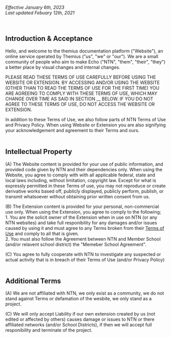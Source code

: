 *Effective January 6th, 2023* <br>
*Last updated Febuary 12th, 2021*

<!-- ONLY USES h2 -->
<br>

## Introduction & Acceptance
Hello, and welcome to the themius documentation platform ("Website"), an online service operated by Themius ("us", "we" or "our"). We are a small community of people who aim to make Echo ("NTN", "them", "their", "they") a better place by visual changes and internal changes.

PLEASE READ THESE TERMS OF USE CAREFULLY BEFORE USING THE WEBSITE OR EXTENSION. BY ACCESSING AND/OR USING THE WEBSITE (OTHER THAN TO READ THE TERMS OF USE FOR THE FIRST TIME) YOU ARE AGREEING TO COMPLY WITH THESE TERMS OF USE, WHICH MAY CHANGE OVER TIME AS SAID IN SECTION __ BELOW. IF YOU DO NOT AGREE TO THESE TERMS OF USE, DO NOT ACCESS THE WEBSITE OR EXTENSION.

In addition to these Terms of Use, we also follow parts of NTN Terms of Use and Privacy Policy. When using Website or Extension you are also signifying your acknowledgement and agreement to their Terms and ours.
<br>
<br>

## Intellectual Property
(A) The Website content is provided for your use of public information, and provided code given by NTN and their dependencies only. When using the Website, you agree to comply with with all applicable federal, state and local laws including, without limitation, copyright law. Except for what is expressly permitted in these Terms of use, you may not reproduce or create derivative works based off, publicly displayed, publicly perform, publish, or transmit whatsoever without obtaining prior written consent from us.

(B) The Extension content is provided for your personal, non-commercial use only. When using the Extension, you agree to comply to the following;
    <br>
    1. You are the solicit owner of the Extension when in use on NTN (or any NTN websites) and take full responibility for any damages and/or issues caused by using it and must agree to any Terms broken from their [Terms of Use](https://newtechnetwork.org/terms-of-use/) and comply to all that is given.
    <br>
    2. You must also follow the Agreement between NTN and Member School (and/or relavent school district) the "Memeber School Agreement".
    <br>

(C) You agree to fully cooperate with NTN to investigate any suspected or actual activity that is in breach of their Terms of Use (and/or Privacy Policy)
<br>
<br>

## Additional Terms
(A) We are not affiliated with NTN, we only exist as a community, we do not stand against Terms or defamation of the wesbite, we only stand as a project.

(C) We will only accept Liability if our own extension created by us (not edited or affected by others) causes damage or issues to NTN or there affiliated networks (and/or School Districts), if then we will accept full responibility and terminate of the project.